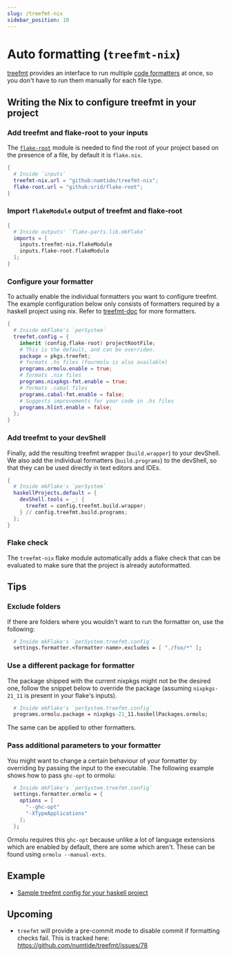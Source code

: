 ```yaml
---
slug: /treefmt-nix
sidebar_position: 10
---
```


# Auto formatting (`treefmt-nix`)

[treefmt](https://github.com/numtide/treefmt) provides an interface to run multiple [code formatters](https://en.wikipedia.org/wiki/Prettyprint) at once, so you don't have to run them manually for each file type.

## Writing the Nix to configure treefmt in your project

### Add treefmt and flake-root to your inputs

The [`flake-root`](https://github.com/srid/flake-root) module is needed to find the root of your project based on the presence of a file, by default it is `flake.nix`. 

```nix
{
  # Inside `inputs`
  treefmt-nix.url = "github:numtide/treefmt-nix";
  flake-root.url = "github:srid/flake-root";
}
```

### Import `flakeModule` output of treefmt and flake-root

```nix
{
  # Inside outputs' `flake-parts.lib.mkFlake` 
  imports = [
    inputs.treefmt-nix.flakeModule
    inputs.flake-root.flakeModule
  ];
}
```

### Configure your formatter

To actually enable the individual formatters you want to configure treefmt. The example configuration below only consists of formatters required by a haskell project using nix. Refer to [treefmt-doc](https://numtide.github.io/treefmt/formatters/) for more formatters.

```nix
{
  # Inside mkFlake's `perSystem`
  treefmt.config = {
    inherit (config.flake-root) projectRootFile;
    # This is the default, and can be overriden.
    package = pkgs.treefmt;
    # formats .hs files (fourmolu is also available)
    programs.ormolu.enable = true;
    # formats .nix files
    programs.nixpkgs-fmt.enable = true;
    # formats .cabal files
    programs.cabal-fmt.enable = false;
    # Suggests improvements for your code in .hs files
    programs.hlint.enable = false;
  };
}
```

### Add treefmt to your devShell

Finally, add the resulting treefmt wrapper (`build.wrapper`) to your devShell. We also add the individual formatters (`build.programs`) to the devShell, so that they can be used directly in text editors and IDEs.

```nix
{
  # Inside mkFlake's `perSystem`
  haskellProjects.default = {
    devShell.tools = _: {
      treefmt = config.treefmt.build.wrapper;
    } // config.treefmt.build.programs;
  };
}
```

### Flake check

The `treefmt-nix` flake module automatically adds a flake check that can be evaluated to make sure that the project is already autoformatted.

## Tips

### Exclude folders

If there are folders where you wouldn't want to run the formatter on, use the following:

```nix
  # Inside mkFlake's `perSystem.treefmt.config`
  settings.formatter.<formatter-name>.excludes = [ "./foo/*" ];
```

### Use a different package for formatter

The package shipped with the current nixpkgs might not be the desired one, follow the snippet below to override the package (assuming `nixpkgs-21_11` is present in your flake's inputs).

```nix
  # Inside mkFlake's `perSystem.treefmt.config`
  programs.ormolu.package = nixpkgs-21_11.haskellPackages.ormolu;
```
The same can be applied to other formatters.

### Pass additional parameters to your formatter

You might want to change a certain behaviour of your formatter by overriding by passing the input to the executable. The following example shows how to pass `ghc-opt` to ormolu:

```nix
  # Inside mkFlake's `perSystem.treefmt.config`
  settings.formatter.ormolu = {
    options = [
      "--ghc-opt"
      "-XTypeApplications"
    ];
  };
```

Ormolu requires this `ghc-opt` because unlike a lot of language extensions which are enabled by default, there are some which aren't. These can be found using `ormolu --manual-exts`.

## Example

- [Sample treefmt config for your haskell project](https://github.com/srid/haskell-template/blob/a8b6d1f547d761ba392a31e644494d0eeee49c2a/flake.nix#L38-L55)

## Upcoming

- `treefmt` will provide a pre-commit mode to disable commit if formatting checks fail. This is tracked here: https://github.com/numtide/treefmt/issues/78
